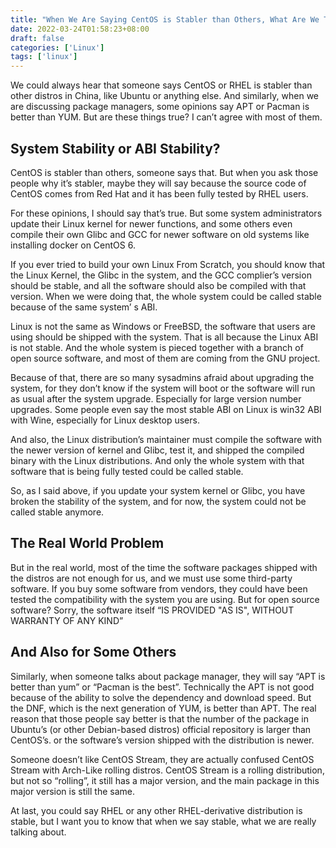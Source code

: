 ```yaml
---
title: "When We Are Saying CentOS is Stabler than Others, What Are We Talking About?"
date: 2022-03-24T01:58:23+08:00
draft: false
categories: ['Linux']
tags: ['linux']
---
```


We could always hear that someone says CentOS or RHEL is stabler than other distros in China, like Ubuntu or anything else. And similarly, when we are discussing package managers, some opinions say APT or Pacman is better than YUM. But are these things true? I can’t agree with most of them.

<!--more-->

## System Stability or ABI Stability?

CentOS is stabler than others, someone says that. But when you ask those people why it’s stabler, maybe they will say because the source code of CentOS comes from Red Hat and it has been fully tested by RHEL users.

For these opinions, I should say that’s true. But some system administrators update their Linux kernel for newer functions, and some others even compile their own Glibc and GCC for newer software on old systems like installing docker on CentOS 6.

If you ever tried to build your own Linux From Scratch, you should know that the Linux Kernel, the Glibc in the system, and the GCC complier’s version should be stable, and all the software should also be compiled with that version. When we were doing that, the whole system could be called stable because of the same system’ s ABI.

Linux is not the same as Windows or FreeBSD, the software that users are using should be shipped with the system. That is all because the Linux ABI is not stable. And the whole system is pieced together with a branch of open source software, and most of them are coming from the GNU project.

Because of that, there are so many sysadmins afraid about upgrading the system, for they don’t know if the system will boot or the software will run as usual after the system upgrade. Especially for large version number upgrades. Some people even say the most stable ABI on Linux is win32 ABI with Wine, especially for Linux desktop users.

And also, the Linux distribution’s maintainer must compile the software with the newer version of kernel and Glibc, test it, and shipped the compiled binary with the Linux distributions. And only the whole system with that software that is being fully tested could be called stable.

So, as I said above, if you update your system kernel or Glibc, you have broken the stability of the system, and for now, the system could not be called stable anymore.

## The Real World Problem

But in the real world, most of the time the software packages shipped with the distros are not enough for us, and we must use some third-party software. If you buy some software from vendors, they could have been tested the compatibility with the system you are using. But for open source software? Sorry, the software itself “IS PROVIDED "AS IS", WITHOUT WARRANTY OF ANY KIND”

## And Also for Some Others

Similarly, when someone talks about package manager, they will say “APT is better than yum” or “Pacman is the best”. Technically the APT is not good because of the ability to solve the dependency and download speed. But the DNF, which is the next generation of YUM, is better than APT. The real reason that those people say better is that the number of the package in Ubuntu’s (or other Debian-based distros) official repository is larger than CentOS’s. or the software’s version shipped with the distribution is newer.

Someone doesn’t like CentOS Stream, they are actually confused CentOS Stream with Arch-Like rolling distros. CentOS Stream is a rolling distribution, but not so “rolling”, it still has a major version, and the main package in this major version is still the same.

At last, you could say RHEL or any other RHEL-derivative distribution is stable, but I want you to know that when we say stable, what we are really talking about.
